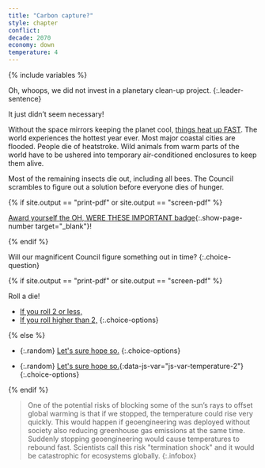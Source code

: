 ```yaml
---
title: "Carbon capture?"
style: chapter
conflict: 
decade: 2070
economy: down
temperature: 4
---
```


{% include variables %}

Oh, whoops, we did not invest in a planetary clean-up project. 
{:.leader-sentence}

It just didn’t seem necessary! 

Without the space mirrors keeping the planet cool, [things heat up FAST](#infobox). The world experiences the hottest year ever. Most major coastal cities are flooded. People die of heatstroke. Wild animals from warm parts of the world have to be ushered into temporary air-conditioned enclosures to keep them alive.

Most of the remaining insects die out, including all bees. The Council scrambles to figure out a solution before everyone dies of hunger.

{% if site.output == "print-pdf" or site.output == "screen-pdf" %}

[Award yourself the OH, WERE THESE IMPORTANT badge](endmatter_shiny-badges.html){:.show-page-number target="_blank"}!

{% endif %}

Will our magnificent Council figure something out in time?
{:.choice-question}

{% if site.output == "print-pdf" or site.output == "screen-pdf" %}

Roll a die!

- [If you roll 2 or less,](chapter_fail-to-invent-insect-drones.html)
- [If you roll higher than 2,](chapter_invent-insect-drones.html)
{:.choice-options}

{% else %}

<div data-js-var="js-rand-insect-failure" markdown="1" class="hidden">

- {:.random} [Let's sure hope so.](chapter_fail-to-invent-insect-drones.html)
{:.choice-options}

</div>

<div data-js-var="js-rand-insect-success" markdown="1" class="hidden">

- {:.random} [Let's sure hope so.](chapter_invent-insect-drones.html){:data-js-var="js-var-temperature-2"}
{:.choice-options}

</div>

{% endif %}

> One of the potential risks of blocking some of the sun’s rays to offset global warming is that if we stopped, the temperature could rise very quickly. This would happen if geoengineering was deployed without society also reducing greenhouse gas emissions at the same time. Suddenly stopping geoengineering would cause temperatures to rebound fast. Scientists call this risk "termination shock" and it would be catastrophic for ecosystems globally.
{:.infobox}
